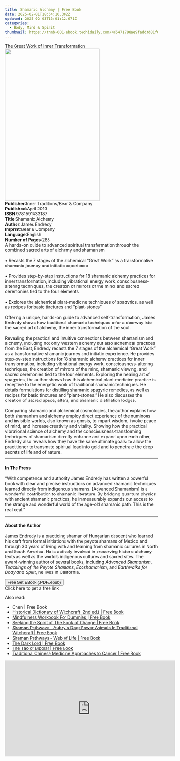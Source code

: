 ```yaml
---
title: Shamanic Alchemy | Free Book
date: 2025-02-01T18:34:10.302Z
updated: 2025-02-03T18:01:12.671Z
categories:
  - Body, Mind & Spirit
thumbnail: https://thmb-001-ebook.techidaily.com/4d5471798ae9fadd3d81f032defd378a48bdf855ce95e2a2942fbb56b3b19d4f.jpg
---
```

<main id="book-container">
  <div class="flex flex-col">
    <div class="book-brief flex-1 py-6 px-4 sm:p-6 md:py-10 md:px-8">
      <!-- brief-->
      <div class="book-brief-main">The Great Work of Inner Transformation</div>
    </div>
    <div
      class="book-meta-info flex-1 grid gap-4 col-start-1 col-end-3 row-start-1 sm:mb-6 sm:grid-cols-4 lg:gap-6 lg:col-start-2 lg:row-end-6 lg:row-span-6 lg:mb-0"
    >
      <div
        class="book-meta-info-left place-content-center mt-4 p-4 text-sm leading-6 col-start-2 col-span-2 dark:text-slate-400"
      >
        <img
          class="w-full h-500 object-cover rounded-lg sm:h-255 sm:col-span-2 lg:col-span-full"
          src="https://img-001-ebook.techidaily.com/9f0ec31754c3f199bf8e6dfe444850d8737224daa1bd4ef89d5e1b5a7704b867.jpg"
          alt=""
          width="312"
          height="500"
        />
      </div>
      <div
        class="book-meta-info-right mt-2 col-start-1 row-start-2 col-span-3 self-center"
      >
        <!-- meta data  -->
        <div class="flex flex-col px-4 md:px-8">
          <div class="flex-1">
            <strong>Publisher</strong>:<span class="px-2"
              >Inner Traditions/Bear &amp; Company</span
            >
          </div>
          <div class="flex-1">
            <strong>Published</strong>:<span class="px-2">April 2019</span>
          </div>
          <div class="flex-1">
            <strong>ISBN</strong>:<span class="px-2">9781591433187</span>
          </div>
          <div class="flex-1">
            <strong>Title</strong>:<span class="px-2">Shamanic Alchemy</span>
          </div>
          <div class="flex-1">
            <strong>Author</strong>:<span class="px-2">James Endredy</span>
          </div>
          <div class="flex-1">
            <strong>Imprint</strong>:<span class="px-2"
              >Bear &amp; Company</span
            >
          </div>
          <div class="flex-1">
            <strong>Language</strong>:<span class="px-2">English</span>
          </div>
          <div class="flex-1">
            <strong>Number of Pages</strong>:<span class="px-2">288</span>
          </div>
        </div>
      </div>
    </div>
    <div class="book-description flex-1 py-6 px-4 sm:p-6 md:py-10 md:px-8">
      <div class="book-description-main">
        <div accordion-content="" id="description">
          A hands-on guide to advanced spiritual transformation through the
          combined sacred arts of alchemy and shamanism <br /><br />• Recasts
          the 7 stages of the alchemical “Great Work” as a transformative
          shamanic journey and initiatic experience <br /><br />• Provides
          step-by-step instructions for 18 shamanic alchemy practices for inner
          transformation, including vibrational energy work,
          consciousness-altering techniques, the creation of mirrors of the
          mind, and sacred ceremonies tied to the four elements <br /><br />•
          Explores the alchemical plant-medicine techniques of spagyrics, as
          well as recipes for basic tinctures and “plant-stones”
          <br /><br />Offering a unique, hands-on guide to advanced
          self-transformation, James Endredy shows how traditional shamanic
          techniques offer a doorway into the sacred art of alchemy, the inner
          transformation of the soul. <br /><br />Revealing the practical and
          intuitive connections between shamanism and alchemy, including not
          only Western alchemy but also alchemical practices from the East,
          Endredy recasts the 7 stages of the alchemical “Great Work” as a
          transformative shamanic journey and initiatic experience. He provides
          step-by-step instructions for 18 shamanic alchemy practices for inner
          transformation, including vibrational energy work,
          consciousness-altering techniques, the creation of mirrors of the
          mind, shamanic viewing, and sacred ceremonies tied to the four
          elements. Exploring the healing art of spagyrics, the author shows how
          this alchemical plant-medicine practice is receptive to the energetic
          work of traditional shamanic techniques. He details formulations for
          distilling shamanic spagyric remedies, as well as recipes for basic
          tinctures and “plant-stones.” He also discusses the creation of sacred
          space, altars, and shamanic distillation lodges. <br /><br />Comparing
          shamanic and alchemical cosmologies, the author explains how both
          shamanism and alchemy employ direct experience of the numinous and
          invisible worlds, also known as gnosis, to impart wisdom, invoke peace
          of mind, and increase creativity and vitality. Showing how the
          practical vibrational science of alchemy and the
          consciousness-transforming techniques of shamanism directly enhance
          and expand upon each other, Endredy also reveals how they have the
          same ultimate goals: to allow the practitioner to transmute spiritual
          lead into gold and to penetrate the deep secrets of life and of
          nature.
        </div>
        <div class="accordion-fader"></div>
      </div>
    </div>
    <div class="book-excerpts flex-1 py-6 px-4 sm:p-6 md:py-10 md:px-8">
      <!-- excerpts-->
      <div class="book-excerpts-main">
        <hr />
        <h4 class="placeholder placeholder-heading">
          <span>In The Press</span>
        </h4>
        <p>
          “With competence and authority James Endredy has written a powerful
          book with clear and precise instructions on advanced shamanic
          techniques learned directly from indigenous shamans. [Advanced
          Shamanism] is a wonderful contribution to shamanic literature. By
          bridging quantum physics with ancient shamanic practices, he
          immeasurably expands our access to the strange and wonderful world of
          the age-old shamanic path. This is the real deal.”
        </p>
      </div>
    </div>
    <div class="book-about-author flex-1 py-6 px-4 sm:p-6 md:py-10 md:px-8">
      <!-- about author-->
      <div class="book-main-author-main">
        <hr />
        <h4 class="placeholder placeholder-heading">
          <span>About the Author</span>
        </h4>
        <p>
          James Endredy is a practicing shaman of Hungarian descent who learned
          his craft from formal initiations with the peyote shamans of Mexico
          and through 30 years of living with and learning from shamanic
          cultures in North and South America. He is actively involved in
          preserving historic alchemy texts as well as the world’s indigenous
          cultures and sacred sites. The award-winning author of several books,
          including <i>Advanced Shamanism</i>,
          <i>Teachings of the Peyote Shamans</i>, <i>Ecoshamanism</i>, and
          <i>Earthwalks for Body and Spirit</i>, he lives in California.
        </p>
      </div>
    </div>
    <div class="book-free-get flex-1 py-6 px-4 sm:p-6 md:py-10 md:px-8">
      <button
        id="btn-free-get"
        class="bg-blue-500 hover:bg-blue-700 text-white font-bold py-2 px-4 rounded"
      >
        Free Get EBook (.PDF/.epub)
      </button>
      <div id="countdown-display" class="px-2 text-lg mt-2"></div>
      <a
        id="free-link"
        class="hidden bg-blue-500 hover:bg-blue-700 text-white font-bold py-2 px-4 rounded"
        href="https://www.ebooks.com/en-us/book/96393667/shamanic-alchemy/james-endredy/"
        target="_blank"
        >Click here to get a free link</a
      >
    </div>
    <script>
      let countdownTime = 0;
      let countdownInterval = null;
      document
        .getElementById('btn-free-get')
        .addEventListener('click', startCountdown);
      function startCountdown() {
        countdownTime = new Date().getTime() + 60000 * 3;
        countdownInterval = setInterval(updateCountdown, 1000);
        document.getElementById('btn-free-get').disabled = true;
        document
          .getElementById('btn-free-get')
          .classList.add('bg-gray-500', 'cursor-not-allowed');
      }
      function updateCountdown() {
        let currentTime = new Date().getTime();
        let timeLeft = countdownTime - currentTime;
        let secondsLeft = Math.floor(timeLeft / 1000);
        document.getElementById('countdown-display').innerHTML =
          `Remaining time: ${secondsLeft} seconds.`;
        if (secondsLeft <= 0) {
          clearInterval(countdownInterval);
          document.getElementById('btn-free-get').classList.add('hidden');
          document.getElementById('free-link').classList.remove('hidden');
          document.getElementById('countdown-display').innerHTML = '';
        }
      }
    </script>
  </div>
</main>

<ins class="adsbygoogle"
      style="display:block"
      data-ad-client="ca-pub-7571918770474297"
      data-ad-slot="8358498916"
      data-ad-format="auto"
      data-full-width-responsive="true"></ins>
    

<span class="atpl-alsoreadstyle">Also read:</span>
<div><ul>
<li><a href="https://novels-ebooks.techidaily.com/1142781-9780857010056-chen/"><u>Chen | Free Book</u></a></li>
<li><a href="https://novels-ebooks.techidaily.com/1144298-9780810875128-historical-dictionary-of-witchcraft-2nd-ed/"><u>Historical Dictionary of Witchcraft (2nd ed.) | Free Book</u></a></li>
<li><a href="https://novels-ebooks.techidaily.com/1144064-9781118456446-mindfulness-workbook-for-dummies/"><u>Mindfulness Workbook For Dummies | Free Book</u></a></li>
<li><a href="https://novels-ebooks.techidaily.com/1142783-9780857010070-seeking-the-spirit-of-the-book-of-change/"><u>Seeking the Spirit of The Book of Change | Free Book</u></a></li>
<li><a href="https://novels-ebooks.techidaily.com/1139008-9781780997230-shaman-pathways-aubrys-dog-power-animals-in-traditional-witchcraft/"><u>Shaman Pathways - Aubry's Dog: Power Animals In Traditional Witchcraft | Free Book</u></a></li>
<li><a href="https://novels-ebooks.techidaily.com/1139009-9781780999593-shaman-pathways-web-of-life/"><u>Shaman Pathways - Web of Life | Free Book</u></a></li>
<li><a href="https://novels-ebooks.techidaily.com/1144812-9780892545971-the-dark-lord/"><u>The Dark Lord | Free Book</u></a></li>
<li><a href="https://novels-ebooks.techidaily.com/1143533-9781608822935-the-tao-of-bipolar/"><u>The Tao of Bipolar | Free Book</u></a></li>
<li><a href="https://novels-ebooks.techidaily.com/1142784-9780857010087-traditional-chinese-medicine-approaches-to-cancer/"><u>Traditional Chinese Medicine Approaches to Cancer | Free Book</u></a></li>
</ul></div>

<!-- affiliate ads begin -->
<iframe width="560" height="315" src="https://www.youtube.com/embed/fHWdQw1gRyI?si=ve9wZnPupiooLThG" title="YouTube video player" frameborder="0" allow="accelerometer; autoplay; clipboard-write; encrypted-media; gyroscope; picture-in-picture; web-share" referrerpolicy="strict-origin-when-cross-origin" allowfullscreen></iframe>
<!-- affiliate ads end -->

